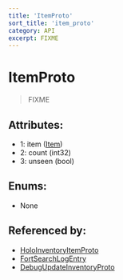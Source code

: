 ```yaml
---
title: 'ItemProto'
sort_title: 'item_proto'
category: API
excerpt: FIXME
---
```


# ItemProto

> FIXME

## Attributes:

- 1: item ([Item](../../enums/Item/))
- 2: count (int32)
- 3: unseen (bool)

## Enums:

- None

## Referenced by:

- [HoloInventoryItemProto](../HoloInventoryItemProto/)
- [FortSearchLogEntry](../FortSearchLogEntry/)
- [DebugUpdateInventoryProto](../DebugUpdateInventoryProto/)
